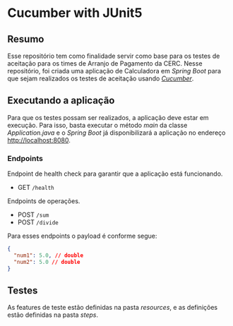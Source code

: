 # Cucumber with JUnit5

## Resumo
Esse repositório tem como finalidade servir como base para os testes de aceitação para os times de Arranjo de Pagamento da CERC.
Nesse repositório, foi criada uma aplicação de Calculadora em _Spring Boot_ para que sejam realizados os testes de aceitação usando _[Cucumber](https://cucumber.io/)_.

## Executando a aplicação
Para que os testes possam ser realizados, a aplicação deve estar em execução.
Para isso, basta executar o método _main_ da classe _Application.java_ e o _Spring Boot_ já disponibilizará a aplicação no endereço [http://localhost:8080](http://localhost:8080). 

### Endpoints
Endpoint de health check para garantir que a aplicação está funcionando.
- GET `/health`


Endpoints de operações.
- POST `/sum`
- POST `/divide`

Para esses endpoints o payload é conforme segue:
```json
{
  "num1": 5.0, // double 
  "num2": 5.0 // double
}
```

## Testes
As features de teste estão definidas na pasta _resources_,  e as definições estão definidas na pasta _steps_.
